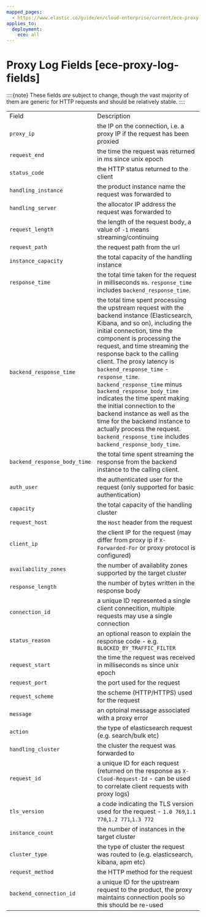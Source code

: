 ```yaml
---
mapped_pages:
  - https://www.elastic.co/guide/en/cloud-enterprise/current/ece-proxy-log-fields.html
applies_to:
  deployment:
    ece: all
---
```


# Proxy Log Fields [ece-proxy-log-fields]

::::{note} 
These fields *are* subject to change, though the vast majority of them are generic for HTTP requests and should be relatively stable.
::::


|     |     |
| --- | --- |
| Field | Description |
| `proxy_ip` | the IP on the connection, i.e. a proxy IP if the request has been proxied |
| `request_end` | the time the request was returned in ms since unix epoch |
| `status_code` | the HTTP status returned to the client |
| `handling_instance` | the product instance name the request was forwarded to |
| `handling_server` | the allocator IP address the request was forwarded to |
| `request_length` | the length of the request body, a value of `-1` means streaming/continuing |
| `request_path` | the request path from the url |
| `instance_capacity` | the total capacity of the handling instance |
| `response_time` | the total time taken for the request in milliseconds `ms`. `response_time` includes `backend_response_time`. |
| `backend_response_time` | the total time spent processing the upstream request with the backend instance (Elasticsearch, Kibana, and so on), including the initial connection, time the component is processing the request, and time streaming the response back to the calling client. The proxy latency is `backend_response_time` - `response_time`.  `backend_response_time` minus `backend_response_body_time` indicates the time spent making the initial connection to the backend instance as well as the time for the backend instance to actually process the request. `backend_response_time` includes `backend_response_body_time`. |
| `backend_response_body_time` | the total time spent streaming the response from the backend instance to the calling client. |
| `auth_user` | the authenticated user for the request (only supported for basic authentication) |
| `capacity` | the total capacity of the handling cluster |
| `request_host` | the `Host` header from the request |
| `client_ip` | the client IP for the request (may differ from proxy ip if `X-Forwarded-For` or proxy protocol is configured) |
| `availability_zones` | the number of availablity zones supported by the target cluster |
| `response_length` | the number of bytes written in the response body |
| `connection_id` | a unique ID represented a single client connecition, multiple requests may use a single connection |
| `status_reason` | an optional reason to explain the response code - e.g. `BLOCKED_BY_TRAFFIC_FILTER` |
| `request_start` | the time the request was received in milliseconds `ms` since unix epoch |
| `request_port` | the port used for the request |
| `request_scheme` | the scheme (HTTP/HTTPS) used for the request |
| `message` | an optoinal message associated with a proxy error |
| `action` | the type of elasticsearch request (e.g. search/bulk etc) |
| `handling_cluster` | the cluster the request was forwarded to |
| `request_id` | a unique ID for each request (returned on the response as `X-Cloud-Request-Id` - can be used to correlate client requests with proxy logs) |
| `tls_version` | a code indicating the TLS version used for the request - `1.0 769`,`1.1 770`,`1.2 771`,`1.3 772` |
| `instance_count` | the number of instances in the target cluster |
| `cluster_type` | the type of cluster the request was routed to (e.g. elasticsearch, kibana, apm etc) |
| `request_method` | the HTTP method for the request |
| `backend_connection_id` | a unique ID for the upstream request to the product, the proxy maintains connection pools so this should be re-used |

